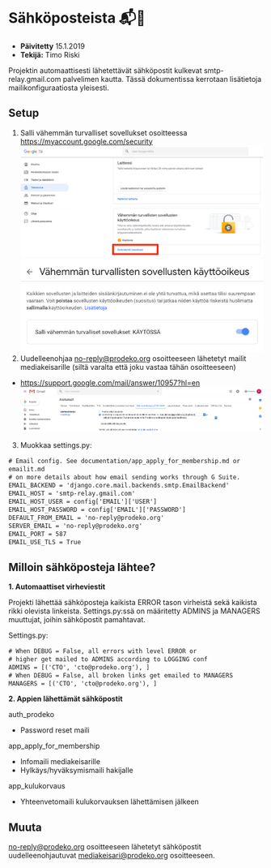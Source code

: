 # Sähköposteista :mailbox_with_mail::email:

- **Päivitetty** 15.1.2019
- **Tekijä:** Timo Riski

Projektin automaattisesti lähetettävät sähköpostit kulkevat smtp-relay.gmail.com palvelimen kautta. Tässä dokumentissa kerrotaan lisätietoja mailikonfiguraatiosta yleisesti.

## Setup

1. Salli vähemmän turvalliset sovellukset osoitteessa https://myaccount.google.com/security
![Vähemmän turvalliset sovellukset kuva 1](images/emails/emails-less-secure-apps-1.png)
![Vähemmän turvalliset sovellukset kuva 2](images/emails/emails-less-secure-apps-2.png)
2. Uudelleenohjaa no-reply@prodeko.org osoitteeseen lähetetyt mailit mediakeisarille (siltä varalta että joku vastaa tähän osoitteeseen)
- https://support.google.com/mail/answer/10957?hl=en
![Uudelleenohjaa sähköposti](images/emails/forward-mail.png)
3. Muokkaa settings.py:
```
# Email config. See documentation/app_apply_for_membership.md or emailit.md
# on more details about how email sending works through G Suite.
EMAIL_BACKEND = 'django.core.mail.backends.smtp.EmailBackend'
EMAIL_HOST = 'smtp-relay.gmail.com'
EMAIL_HOST_USER = config['EMAIL']['USER']
EMAIL_HOST_PASSWORD = config['EMAIL']['PASSWORD']
DEFAULT_FROM_EMAIL = 'no-reply@prodeko.org'
SERVER_EMAIL = 'no-reply@prodeko.org'
EMAIL_PORT = 587
EMAIL_USE_TLS = True
```

## Milloin sähköposteja lähtee?

**1. Automaattiset virheviestit**

Projekti lähettää sähköposteja kaikista ERROR tason virheistä sekä kaikista rikki olevista linkeista. Settings.py:ssä on määritetty ADMINS ja MANAGERS muuttujat, joihin sähköpostit pamahtavat.

Settings.py:
```
# When DEBUG = False, all errors with level ERROR or
# higher get mailed to ADMINS according to LOGGING conf
ADMINS = [('CTO', 'cto@prodeko.org'), ]
# When DEBUG = False, all broken links get emailed to MANAGERS
MANAGERS = [('CTO', 'cto@prodeko.org'), ]
```

**2. Appien lähettämät sähköpostit**

auth_prodeko
- Password reset maili

app_apply_for_membership
- Infomaili mediakeisarille
- Hylkäys/hyväksymismaili hakijalle

app_kulukorvaus
- Yhteenvetomaili kulukorvauksen lähettämisen jälkeen

## Muuta

no-reply@prodeko.org osoitteeseen lähetetyt sähköpostit uudelleenohjautuvat mediakeisari@prodeko.org osoitteeseen.